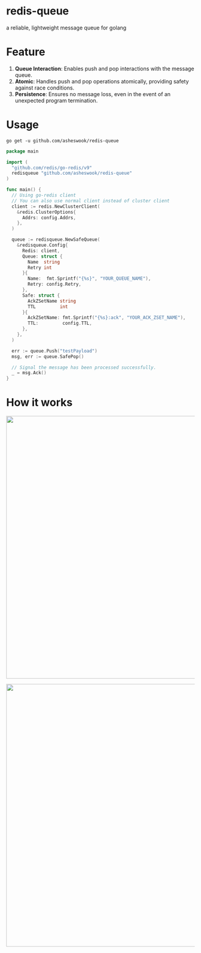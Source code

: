 # redis-queue

a reliable, lightweight message queue for golang

# Feature
1. **Queue Interaction**: Enables push and pop interactions with the message queue.
2. **Atomic**: Handles push and pop operations atomically, providing safety against race conditions.
3. **Persistence**: Ensures no message loss, even in the event of an unexpected program termination.

# Usage
```
go get -u github.com/asheswook/redis-queue
```

```go
package main

import (
  "github.com/redis/go-redis/v9"
  redisqueue "github.com/asheswook/redis-queue"
)

func main() {
  // Using go-redis client
  // You can also use normal client instead of cluster client
  client := redis.NewClusterClient( 
    &redis.ClusterOptions{
      Addrs: config.Addrs,
    },
  )

  queue := redisqueue.NewSafeQueue(
    &redisqueue.Config{
      Redis: client,
      Queue: struct {
        Name  string
        Retry int
      }{
        Name:  fmt.Sprintf("{%s}", "YOUR_QUEUE_NAME"),
        Retry: config.Retry,
      },
      Safe: struct {
        AckZSetName string
        TTL         int
      }{
        AckZSetName: fmt.Sprintf("{%s}:ack", "YOUR_ACK_ZSET_NAME"),
        TTL:         config.TTL,
      },
    },
  )

  err := queue.Push("testPayload")
  msg, err := queue.SafePop()

  // Signal the message has been processed successfully.
  _ = msg.Ack()
}
```

# How it works

<p align="center">
  <img src="https://github.com/asheswook/redis-queue/assets/25760310/e4f3cc1f-deea-4911-b64a-d308d6172e0c" width='700px' />
</p>
<p align="center">  
  <img src="https://github.com/asheswook/redis-queue/assets/25760310/07d08aea-9cca-48e2-a6f0-da8dc6663306" width='700px' />
</p>

